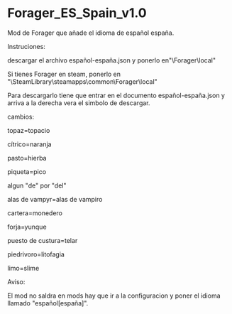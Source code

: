# Forager_ES_Spain_v1.0
Mod de Forager que añade el idioma de español españa.

Instruciones:

descargar el archivo español-españa.json y ponerlo en"\Forager\local"

Si tienes Forager en steam, ponerlo en "\SteamLibrary\steamapps\common\Forager\local"

Para descargarlo tiene que entrar en el documento español-españa.json y arriva a la derecha vera el simbolo de descargar.

cambios:

topaz=topacio

cítrico=naranja

pasto=hierba

piqueta=pico

algun "de" por "del"


alas de vampyr=alas de vampiro

cartera=monedero

forja=yunque

puesto de custura=telar

piedrivoro=litofagia

limo=slime

Aviso:

El mod no saldra en mods hay que ir a la configuracion y poner el idioma llamado "español[españa]".
